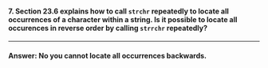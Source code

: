 #### 7. Section 23.6 explains how to call `strchr` repeatedly to locate all occurrences of a character within a string. Is it possible to locate all occurences in reverse order by calling `strrchr` repeatedly?

---

#### Answer: No you cannot locate all occurrences backwards.
